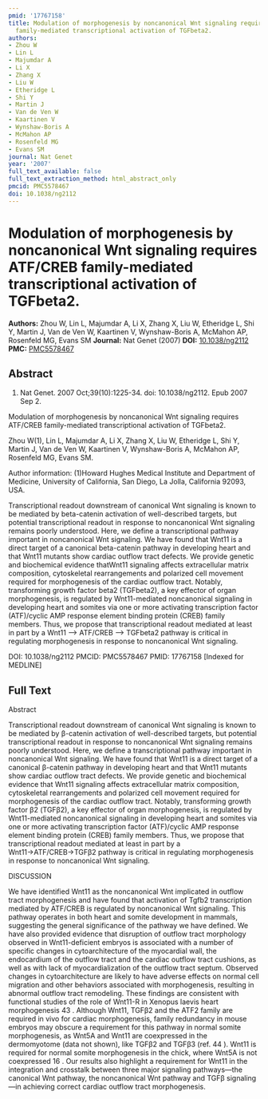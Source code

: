 ```yaml
---
pmid: '17767158'
title: Modulation of morphogenesis by noncanonical Wnt signaling requires ATF/CREB
  family-mediated transcriptional activation of TGFbeta2.
authors:
- Zhou W
- Lin L
- Majumdar A
- Li X
- Zhang X
- Liu W
- Etheridge L
- Shi Y
- Martin J
- Van de Ven W
- Kaartinen V
- Wynshaw-Boris A
- McMahon AP
- Rosenfeld MG
- Evans SM
journal: Nat Genet
year: '2007'
full_text_available: false
full_text_extraction_method: html_abstract_only
pmcid: PMC5578467
doi: 10.1038/ng2112
---
```


# Modulation of morphogenesis by noncanonical Wnt signaling requires ATF/CREB family-mediated transcriptional activation of TGFbeta2.
**Authors:** Zhou W, Lin L, Majumdar A, Li X, Zhang X, Liu W, Etheridge L, Shi Y, Martin J, Van de Ven W, Kaartinen V, Wynshaw-Boris A, McMahon AP, Rosenfeld MG, Evans SM
**Journal:** Nat Genet (2007)
**DOI:** [10.1038/ng2112](https://doi.org/10.1038/ng2112)
**PMC:** [PMC5578467](https://www.ncbi.nlm.nih.gov/pmc/articles/PMC5578467/)

## Abstract

1. Nat Genet. 2007 Oct;39(10):1225-34. doi: 10.1038/ng2112. Epub 2007 Sep 2.

Modulation of morphogenesis by noncanonical Wnt signaling requires ATF/CREB 
family-mediated transcriptional activation of TGFbeta2.

Zhou W(1), Lin L, Majumdar A, Li X, Zhang X, Liu W, Etheridge L, Shi Y, Martin 
J, Van de Ven W, Kaartinen V, Wynshaw-Boris A, McMahon AP, Rosenfeld MG, Evans 
SM.

Author information:
(1)Howard Hughes Medical Institute and Department of Medicine, University of 
California, San Diego, La Jolla, California 92093, USA.

Transcriptional readout downstream of canonical Wnt signaling is known to be 
mediated by beta-catenin activation of well-described targets, but potential 
transcriptional readout in response to noncanonical Wnt signaling remains poorly 
understood. Here, we define a transcriptional pathway important in noncanonical 
Wnt signaling. We have found that Wnt11 is a direct target of a canonical 
beta-catenin pathway in developing heart and that Wnt11 mutants show cardiac 
outflow tract defects. We provide genetic and biochemical evidence thatWnt11 
signaling affects extracellular matrix composition, cytoskeletal rearrangements 
and polarized cell movement required for morphogenesis of the cardiac outflow 
tract. Notably, transforming growth factor beta2 (TGFbeta2), a key effector of 
organ morphogenesis, is regulated by Wnt11-mediated noncanonical signaling in 
developing heart and somites via one or more activating transcription factor 
(ATF)/cyclic AMP response element binding protein (CREB) family members. Thus, 
we propose that transcriptional readout mediated at least in part by a Wnt11 --> 
ATF/CREB --> TGFbeta2 pathway is critical in regulating morphogenesis in 
response to noncanonical Wnt signaling.

DOI: 10.1038/ng2112
PMCID: PMC5578467
PMID: 17767158 [Indexed for MEDLINE]

## Full Text

Abstract

Transcriptional readout downstream of canonical Wnt signaling is known to be mediated by β-catenin activation of well-described targets, but potential transcriptional readout in response to noncanonical Wnt signaling remains poorly understood. Here, we define a transcriptional pathway important in noncanonical Wnt signaling. We have found that Wnt11 is a direct target of a canonical β-catenin pathway in developing heart and that Wnt11 mutants show cardiac outflow tract defects. We provide genetic and biochemical evidence that Wnt11 signaling affects extracellular matrix composition, cytoskeletal rearrangements and polarized cell movement required for morphogenesis of the cardiac outflow tract. Notably, transforming growth factor β2 (TGFβ2), a key effector of organ morphogenesis, is regulated by Wnt11-mediated noncanonical signaling in developing heart and somites via one or more activating transcription factor (ATF)/cyclic AMP response element binding protein (CREB) family members. Thus, we propose that transcriptional readout mediated at least in part by a Wnt11→ATF/CREB→TGFβ2 pathway is critical in regulating morphogenesis in response to noncanonical Wnt signaling.

DISCUSSION

We have identified Wnt11 as the noncanonical Wnt implicated in outflow tract morphogenesis and have found that activation of Tgfb2 transcription mediated by ATF/CREB is regulated by noncanonical Wnt signaling. This pathway operates in both heart and somite development in mammals, suggesting the general significance of the pathway we have defined. We have also provided evidence that disruption of outflow tract morphology observed in Wnt11-deficient embryos is associated with a number of specific changes in cytoarchitecture of the myocardial wall, the endocardium of the outflow tract and the cardiac outflow tract cushions, as well as with lack of myocardialization of the outflow tract septum. Observed changes in cytoarchitecture are likely to have adverse effects on normal cell migration and other behaviors associated with morphogenesis, resulting in abnormal outflow tract remodeling. These findings are consistent with functional studies of the role of Wnt11-R in Xenopus laevis heart morphogenesis 43 . Although Wnt11, TGFβ2 and the ATF2 family are required in vivo for cardiac morphogenesis, family redundancy in mouse embryos may obscure a requirement for this pathway in normal somite morphogenesis, as Wnt5A and Wnt11 are coexpressed in the dermomyotome (data not shown), like TGFβ2 and TGFβ3 (ref. 44 ). Wnt11 is required for normal somite morphogenesis in the chick, where Wnt5A is not coexpressed 16 . Our results also highlight a requirement for Wnt11 in the integration and crosstalk between three major signaling pathways—the canonical Wnt pathway, the noncanonical Wnt pathway and TGFβ signaling—in achieving correct cardiac outflow tract morphogenesis.
